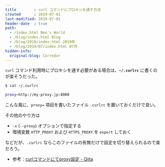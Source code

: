 ```yaml
---
title        : curl コマンドにプロキシを通す方法
created      : 2019-07-01
last-modified: 2019-07-01
header-date  : true
path:
  - /index.html Neo's World
  - /blog/index.html Blog
  - /blog/2019/index.html 2019年
  - /blog/2019/07/index.html 07月
hidden-info:
  original-blog: Corredor
---
```


`curl` コマンド利用時にプロキシを通す必要がある場合は、**`~/.curlrc`** に書くのが楽そうだった。

```bash
$ cat ~/.curlrc

proxy=http://my-proxy.jp:8000
```

こんな風に、`proxy=` 項目を書いたファイル `.curlrc` を置いておくだけで良い。

その他のやり方は

- `-x` (`--proxy`) オプションで指定する
- 環境変数 `HTTP_PROXY` および `HTTPS_PROXY` を `export` しておく

などだが、`.curlrc` ならこのファイルの有無だけで設定を切り替えられるので楽だろう。

- 参考：[curlコマンドにてproxy設定 - Qiita](https://qiita.com/tkj/items/c6dad4efc0dff4fecd93)
